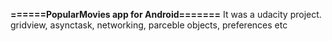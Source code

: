
**======PopularMovies app for Android=======**
It was a udacity project.
gridview, asynctask, networking, parceble objects, preferences etc

